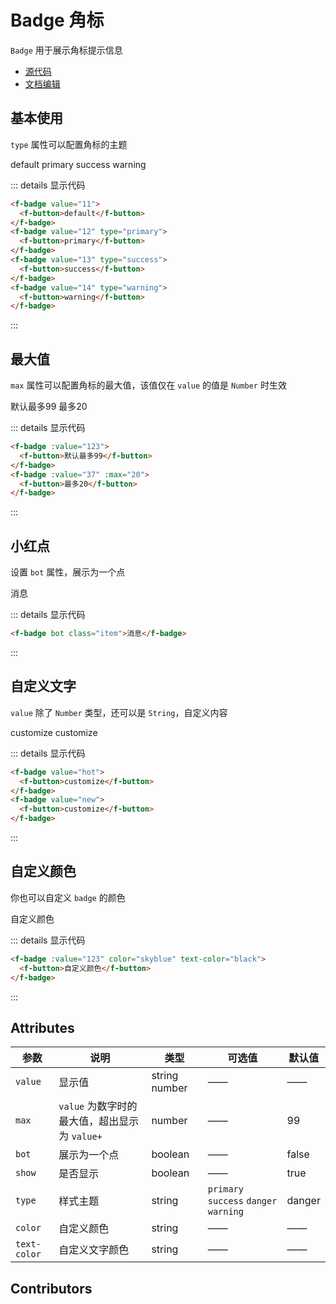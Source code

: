 # Badge 角标

`Badge` 用于展示角标提示信息

- [源代码](https://github.com/FightingDesign/fighting-design/tree/master/packages/fighting-components/badge)
- [文档编辑](https://github.com/FightingDesign/fighting-design/blob/master/docs/docs/components/badge.md)

## 基本使用

`type` 属性可以配置角标的主题

<f-badge value="11">
  <f-button>default</f-button>
</f-badge>
<f-badge value="12" type="primary">
  <f-button>primary</f-button>
</f-badge>
<f-badge value="13" type="success">
  <f-button>success</f-button>
</f-badge>
<f-badge value="14" type="warning">
  <f-button>warning</f-button>
</f-badge>

::: details 显示代码

```html
<f-badge value="11">
  <f-button>default</f-button>
</f-badge>
<f-badge value="12" type="primary">
  <f-button>primary</f-button>
</f-badge>
<f-badge value="13" type="success">
  <f-button>success</f-button>
</f-badge>
<f-badge value="14" type="warning">
  <f-button>warning</f-button>
</f-badge>
```

:::

## 最大值

`max` 属性可以配置角标的最大值，该值仅在 `value` 的值是 `Number` 时生效

<f-badge :value="123">
  <f-button>默认最多99</f-button>
</f-badge>
<f-badge :value="37" :max="20">
  <f-button>最多20</f-button>
</f-badge>

::: details 显示代码

```html
<f-badge :value="123">
  <f-button>默认最多99</f-button>
</f-badge>
<f-badge :value="37" :max="20">
  <f-button>最多20</f-button>
</f-badge>
```

:::

## 小红点

设置 `bot` 属性，展示为一个点

<f-badge bot class="item">消息</f-badge>

::: details 显示代码

```html
<f-badge bot class="item">消息</f-badge>
```

:::

## 自定义文字

`value` 除了 `Number` 类型，还可以是 `String`，自定义内容

<f-badge value="hot">
  <f-button>customize</f-button>
</f-badge>
<f-badge value="new">
  <f-button>customize</f-button>
</f-badge>

::: details 显示代码

```html
<f-badge value="hot">
  <f-button>customize</f-button>
</f-badge>
<f-badge value="new">
  <f-button>customize</f-button>
</f-badge>
```

:::

## 自定义颜色

你也可以自定义 `badge` 的颜色

<f-badge :value="123" color="skyblue" text-color="black">
  <f-button>自定义颜色</f-button>
</f-badge>

::: details 显示代码

```html
<f-badge :value="123" color="skyblue" text-color="black">
  <f-button>自定义颜色</f-button>
</f-badge>
```

:::

## Attributes

| 参数         | 说明                                          | 类型          | 可选值                                 | 默认值 |
| ------------ | --------------------------------------------- | ------------- | -------------------------------------- | ------ |
| `value`      | 显示值                                        | string number | ——                                     | ——     |
| `max`        | `value` 为数字时的最大值，超出显示为 `value+` | number        | ——                                     | 99     |
| `bot`        | 展示为一个点                                  | boolean       | ——                                     | false  |
| `show`       | 是否显示                                      | boolean       | ——                                     | true   |
| `type`       | 样式主题                                      | string        | `primary` `success` `danger` `warning` | danger |
| `color`      | 自定义颜色                                    | string        | ——                                     | ——     |
| `text-color` | 自定义文字颜色                                | string        | ——                                     | ——     |

## Contributors

<a href="https://github.com/Tyh2001" target="_blank">
  <f-avatar round src="https://avatars.githubusercontent.com/u/73180970?v=4" />
</a>

<a href="https://github.com/xluoyu" target="_blank">
  <f-avatar round src="https://avatars.githubusercontent.com/u/36356701?v=4" />
</a>

<style scoped>
.f-badge {
  margin: 10px;
}
</style>
